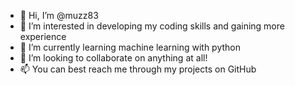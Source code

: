 - 👋 Hi, I’m @muzz83
- 👀 I’m interested in developing my coding skills and gaining more experience
- 🌱 I’m currently learning machine learning with python
- 💞️ I’m looking to collaborate on anything at all!
- 📫 You can best reach me through my projects on GitHub

<!---
muzz83/muzz83 is a ✨ special ✨ repository because its `README.md` (this file) appears on your GitHub profile.
You can click the Preview link to take a look at your changes.
--->
